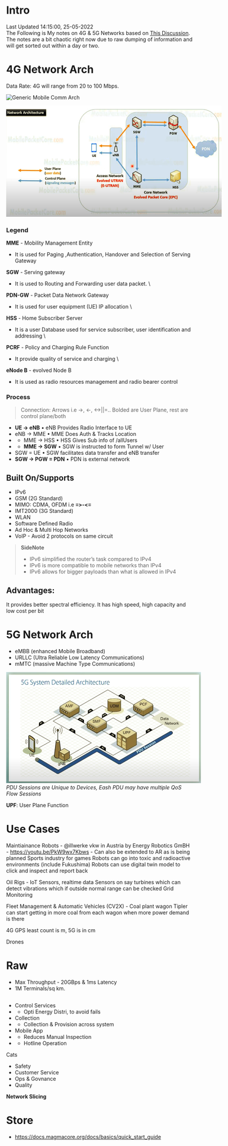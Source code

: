 # Intro
Last Updated 14:15:00, 25-05-2022 \
The Following is My notes on 4G & 5G Networks based on [This Discussion](../minutes/001.md). The notes are a bit chaotic right now due to raw dumping of information and will get sorted out within a day or two.

# 4G Network Arch

<style>
    img{
        max-height: 300px;
        max-width: 768px;
    }
</style>

Data Rate: 4G will range from 20 to 100 Mbps.

<img src="https://i.imgur.com/vwwByXH.jpg" alt="Generic Mobile Comm Arch"/>

![Connection Sturcture](../assets/w1/001.png)

### Legend

**MME** - Mobility Management Entity
- It is used for Paging ,Authentication, Handover and Selection of Serving Gateway

**SGW** - Serving gateway
- It is used to Routing and Forwarding user data packet. \

**PDN-GW** - Packet Data Network Gateway
- It is used for user equipment (UE) IP allocation \

**HSS** - Home Subscriber Server
- It is a user Database used for service subscriber, user identification and addressing \

**PCRF** - Policy and Charging Rule Function
- It provide quality of service and charging \

**eNode B** - evolved Node B
- It is used as radio resources management and radio bearer control

### Process
> Connection: Arrows i.e ->, <-, <->||=.. Bolded are User Plane, rest are control plane/both
-  **UE -> eNB** • eNB Provides Radio Interface to UE
- eNB -> MME • MME Does Auth & Tracks Location
- - MME -> HSS • HSS Gives Sub info of /allUsers
- - **MME -> SGW** • SGW is instructed to form Tunnel w/ User
- SGW = UE • SGW facilitates data transfer and eNB transfer
- **SGW -> PGW = PDN** • PDN is external network

## Built On/Supports
- IPv6
- GSM (2G Standard)
- MIMO: CDMA, OFDM i.e **≡>-<≡**
- IMT2000 (3G Standard)
- WLAN
- Software Defined Radio
- Ad Hoc & Multi Hop Networks
- VoIP - Avoid 2 protocols on same circuit


> **SideNote**
> - IPv6 simplified the router’s task compared to IPv4
> - IPv6 is more compatible to mobile networks than IPv4
> - IPv6 allows for bigger payloads than what is allowed in IPv4


## Advantages:
It provides better spectral efficiency.
It has high speed, high capacity and low cost per bit

# 5G Network Arch

- eMBB (enhanced Mobile Broadband)
- URLLC (Ultra Reliable Low Latency Communications)
- mMTC (massive Machine Type Communications)

![Connection Sturcture](../assets/w1/002.png) \
*PDU Sessions are Unique to Devices, Eash PDU may have multiple QoS Flow Sessions*

**UPF**: User Plane Function



# Use Cases
Maintiainance Robots - @illwerke vkw in Austria by Energy Robotics GmBH - https://youtu.be/PkW9wx7Kbws - Can also be extended to AR as is being planned Sports industry for games
Robots can go into toxic and radioactive environments (include Fukushima)
Robots can use digital twin model to click and inspect and report back

Oil Rigs - IoT Sensors, realtime data
Sensors on say turbines which can detect vibrations which if outside normal range can be checked
Grid Monitoring

Fleet Management & Automatic Vehicles (CV2X) - Coal plant wagon Tipler can start getting in more coal from each wagon when more power demand is there

4G GPS least count is m, 5G is in cm

Drones

# Raw
- Max Throughput - 20GBps & 1ms Latency
- 1M Terminals/sq km.

##
- Control Services
- - Opti Energy Distri, to avoid fails
- Collection
- - Collection & Provision across system
- Mobile App
- - Reduces Manual Inspection
- - Hotline Operation

Cats
- Safety
- Customer Service
- Ops & Govnance
- Quality

**Network Slicing**


# Store
- https://docs.magmacore.org/docs/basics/quick_start_guide